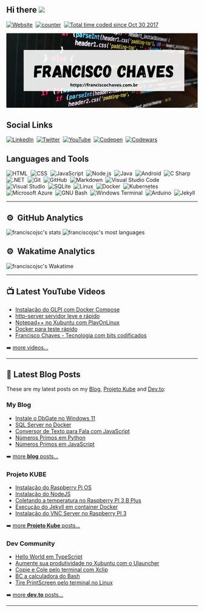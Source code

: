 ## Hi there <a href="https://franciscochaves.com.br"><img src="https://media.giphy.com/media/hvRJCLFzcasrR4ia7z/giphy.gif" width="25px"></a>

[![Website](https://img.shields.io/website?label=franciscochaves.com.br&style=for-the-badge&url=https://franciscochaves.com.br)][website]&nbsp;
[![counter](https://enlwssp2aca3wsc.m.pipedream.net)][github]&nbsp;
<a href="https://wakatime.com/@f1b15b8c-b250-433a-ad23-cc5e05cc371b">
  <img width="260px" src="https://wakatime.com/badge/user/f1b15b8c-b250-433a-ad23-cc5e05cc371b.svg" alt="Total time coded since Oct 30 2017" />
</a>

[![Francisco Chaves][image-franciscochaves]][website]

## Social Links

[![LinkedIn](https://img.shields.io/badge/-LinkedIn-05122A?style=for-the-badge&logo=linkedIn&logoColor=0A66C2)][linkedin]&nbsp;
[![Twitter](https://img.shields.io/badge/-Twitter-05122A?style=for-the-badge&logo=twitter)][twitter]&nbsp;
[![YouTube](https://img.shields.io/badge/-YouTube-05122A?style=for-the-badge&logo=youTube&logoColor=FF0000)][youTube]&nbsp;
[![Codepen](https://img.shields.io/badge/-Codepen-05122A?style=for-the-badge&logo=codepen)][codepen]&nbsp;
[![Codewars](https://img.shields.io/badge/-Codewars-05122A?style=for-the-badge&logo=codewars&logoColor=B1361E)][codewars]&nbsp;

## Languages and Tools

![HTML](https://img.shields.io/badge/-HTML-05122A?style=flat&logo=HTML5)&nbsp;
![CSS](https://img.shields.io/badge/-CSS-05122A?style=flat&logo=CSS3&logoColor=1572B6)&nbsp;
![JavaScript](https://img.shields.io/badge/-JavaScript-05122A?style=flat&logo=javascript)&nbsp;
![Node.js](https://img.shields.io/badge/-Node.js-05122A?style=flat&logo=node.js)&nbsp;
![Java](https://img.shields.io/badge/-Android-05122A?style=flat&logo=android&logoColor=#3DDC84)&nbsp;
![Android](https://img.shields.io/badge/-Java-05122A?style=flat&logo=java&logoColor=007396)&nbsp;
![C Sharp](https://img.shields.io/badge/-C%20Sharp-05122A?style=flat&logo=c%20sharp&logoColor=239120)&nbsp;
![.NET](https://img.shields.io/badge/-.NET-05122A?style=flat&logo=.net&logoColor=512BD4)&nbsp;
![Git](https://img.shields.io/badge/-Git-05122A?style=flat&logo=git)&nbsp;
![GitHub](https://img.shields.io/badge/-GitHub-05122A?style=flat&logo=github)&nbsp;
![Markdown](https://img.shields.io/badge/-Markdown-05122A?style=flat&logo=markdown)&nbsp;
![Visual Studio Code](https://img.shields.io/badge/-Visual%20Studio%20Code-05122A?style=flat&logo=visual-studio-code&logoColor=007ACC)&nbsp;
![Visual Studio](https://img.shields.io/badge/-Visual%20Studio-05122A?style=flat&logo=visual%20studio&logoColor=5C2D91)&nbsp;
![SQLite](https://img.shields.io/badge/-SQLite-05122A?style=flat&logo=sqlite&logoColor=003B57)&nbsp;
![Linux](https://img.shields.io/badge/-Linux-05122A?style=flat&logo=linux)&nbsp;
![Docker](https://img.shields.io/badge/-Docker-05122A?style=flat&logo=docker)&nbsp;
![Kubernetes](https://img.shields.io/badge/-Kubernetes-05122A?style=flat&logo=kubernetes)&nbsp;
![Microsoft Azure](https://img.shields.io/badge/-Microsoft%20Azure-05122A?style=flat&logo=microsoft%20azure&logoColor=0078D4)&nbsp;
![GNU Bash](https://img.shields.io/badge/-GNU%20Bash-05122A?style=flat&logo=gnu%20bash)&nbsp;
![Windows Terminal](https://img.shields.io/badge/-Windows%20Terminal-05122A?style=flat&logo=windows%20terminal&logoColor=4D4D4D)&nbsp;
![Arduino](https://img.shields.io/badge/-Arduino-05122A?style=flat&logo=arduino)&nbsp;
![Jekyll](https://img.shields.io/badge/-Jekyll-05122A?style=flat&logo=jekyll&logoColor=CC0000)&nbsp;

---

## ⚙️ &nbsp;GitHub Analytics

  <img width="400em" src="https://github-readme-stats.vercel.app/api?username=franciscojsc&show_icons=true&theme=nord" alt="franciscojsc's stats"/>
  <img width="400em" src="https://github-readme-stats.vercel.app/api/top-langs/?username=franciscojsc&layout=compact&theme=nord" alt="franciscojsc's most languages"/>

## ⚙️ &nbsp;Wakatime Analytics

  <img width="400em" src="https://github-readme-stats.vercel.app/api/wakatime?username=francisco&layout=compact&theme=nord" alt="franciscojsc's Wakatime"/>

---

## 📺 Latest YouTube Videos

<!-- YOUTUBE:START -->
- [Instalação do GLPI com Docker Compose](https://www.youtube.com/watch?v=6mS4-UnOl_Y)
- [http-server servidor leve e rápido](https://www.youtube.com/watch?v=mAaONs2E4V4)
- [Notepad++ no Xubuntu com PlayOnLinux](https://www.youtube.com/watch?v=0b2zZV4OcUY)
- [Docker para teste rápido](https://www.youtube.com/watch?v=ulpNlxgo7Tw)
- [Francisco Chaves - Tecnologia com bits codificados](https://www.youtube.com/watch?v=5vvjT2IVkok)
<!-- YOUTUBE:END -->

➡️ [more videos...][youtube]

---

## 📕 Latest Blog Posts

These are my latest posts on my [Blog][website], [Projeto Kube][projetokube] and [Dev.to][dev.to]:

### My Blog

<!-- BLOG:START -->
- [Instale o DbGate no Windows 11](https://franciscochaves.com.br/blog/instale-o-dbgate-no-windows-11/)
- [SQL Server no Docker](https://franciscochaves.com.br/blog/sql-server-no-docker/)
- [Conversor de Texto para Fala com JavaScript](https://franciscochaves.com.br/blog/conversor-de-texto-para-fala-com-javascript/)
- [Números Primos em Python](https://franciscochaves.com.br/blog/numeros-primos-em-python/)
- [Números Primos em JavaScript](https://franciscochaves.com.br/blog/numeros-primos-em-javascript/)
<!-- BLOG:END -->

➡️ [more **blog** posts...][website]

### Projeto KUBE

<!-- PROJETOKUBE:START -->
- [Instalação do Raspberry Pi OS](https://cbsiifslagarto.github.io/projetokube-site/blog/tutoriais/2020/instalacao-raspberry-pi-os-07-17.html)
- [Instalação do NodeJS](https://cbsiifslagarto.github.io/projetokube-site/blog/tutoriais/2020/como-instalar-nodejs-01-19.html)
- [Coletando a temperatura no Raspberry PI 3 B Plus](https://cbsiifslagarto.github.io/projetokube-site/blog/linux/tutoriais/2020/temperatura-no-raspberry-01-19.html)
- [Execução do Jekyll em container Docker](https://cbsiifslagarto.github.io/projetokube-site/blog/linux/tutoriais/2020/como-executar-jekyll-em-container-docker-01-17.html)
- [Instalação do VNC Server no Raspberry PI 3](https://cbsiifslagarto.github.io/projetokube-site/blog/linux/tutoriais/2020/instale-vnc-em-raspberry-pi-01-17.html)
<!-- PROJETOKUBE:END -->

➡️ [more **Projeto Kube** posts...][projetokube]

### Dev Community

<!-- DEVTO:START -->
- [Hello World em TypeScript](https://dev.to/franciscochaves/hello-world-em-typescript-453o)
- [Aumente sua produtividade no Xubuntu com o Ulauncher](https://dev.to/franciscochaves/aumente-sua-produtividade-no-xubuntu-com-o-ulauncher-4375)
- [Copie e Cole pelo terminal com Xclip](https://dev.to/franciscochaves/copie-e-cole-pelo-terminal-com-xclip-27g5)
- [BC a calculadora do Bash](https://dev.to/franciscochaves/bc-a-calculadora-do-bash-4n66)
- [Tire PrintScreen pelo terminal no Linux](https://dev.to/franciscochaves/tire-printscreen-pelo-terminal-no-linux-4594)
<!-- DEVTO:END -->

➡️ [more **dev.to** posts...][dev.to]

---

[website]: https://franciscochaves.com.br
[github]: https://github.com/franciscojsc
[twitter]: https://twitter.com/fr_develop
[youtube]: https://youtube.com/channel/UCuv8zD3yTjSRlJYLUUqY2_A
[linkedin]: https://www.linkedin.com/in/chavesfrancisco
[codepen]: https://codepen.io/franciscochaves
[codewars]: https://www.codewars.com/users/franciscochaves
[wakatime]: https://wakatime.com/@f1b15b8c-b250-433a-ad23-cc5e05cc371b
[dev.to]: https://dev.to/franciscochaves
[projetokube]: https://cbsiifslagarto.github.io/projetokube-site/blog/
[image-franciscochaves]: franciscochaves-github.png
